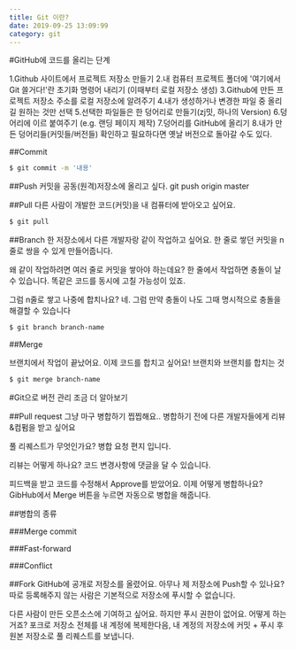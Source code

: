 ```yaml
---
title: Git 이란?
date: 2019-09-25 13:09:99
category: git
---
```



#GitHub에 코드를 올리는 단계

1.Github 사이트에서 프로젝트 저장소 만들기
2.내 컴퓨터 프로젝트 폴더에 '여기에서 Git 쓸거다!'란 초기화 명령어 내리기 (이때부터 로컬 저장소 생성)
3.Github에 만든 프로젝트 저장소 주소를 로컬 저장소에 알려주기
4.내가 생성하거나 변경한 파일 중 올리길 원하는 것만 선택
5.선택한 파일들은 한 덩어리로 만들기(zj밋, 하나의 Version)
6.덩어리에 이르 붙여주기 (e.g. 랜딩 페이지 제작)
7.덩어리를 GitHub에 올리기
8.내가 만든 덩어리들(커밋들/버전들) 확인하고 필요하다면 옛날 버전으로 돌아갈 수도 있다.

##Commit
```sh
$ git commit -m '내용'
```
##Push
커밋을 공동(원격)저장소에 올리고 싶다.
git push origin master


##Pull
다른 사람이 개발한 코드(커밋)을 내 컴퓨터에 받아오고 싶어요.
```sh
$ git pull
```

##Branch
한 저장소에서 다른 개발자랑 같이 작업하고 싶어요.
한 줄로 쌓던 커밋을 n줄로 쌍을 수 있게 만들어줍니다.

왜 같이 작업하려면 여러 줄로 커밋을 쌓아야 하는데요?
한 줄에서 작업하면 충돌이 날 수 있습니다. 똑같은 코드를 동시에 고칠 가능성이 있죠.

그럼 n줄로 쌓고 나중에 합치나요?
네. 그럼 만약 충돌이 나도 그때 명시적으로 충돌을 해결할 수 있습니다

```sh
$ git branch branch-name
```

##Merge

브랜치에서 작업이 끝났어요. 이제 코드를 합치고 싶어요!
브랜치와 브랜치를 합치는 것
```sh
$ git merge branch-name
```


#Git으로 버전 관리 조금 더 알아보기

##Pull request
그냥 마구 병합하기 찝찝해요..
병합하기 전에 다른 개발자들에게 리뷰&컴펌을 받고 싶어요

풀 리퀘스트가 무엇인가요?
병합 요청 편지 입니다.

리뷰는 어떻게 하나요?
코드 변경사항에 댓글을 달 수 있습니다.

피드백을 받고 코드를 수정해서 Approve를 받았어요.
이제 어떻게 병합하나요?
GibHub에서 Merge 버튼을 누르면 자동으로 병합을 해줍니다.

##병합의 종류

###Merge commit

###Fast-forward

###Conflict


##Fork
GitHub에 공개로 저장소를 올렸어요. 아무나 제 저장소에 Push할 수 있나요?
따로 등록해주지 않는 사람은 기본적으로 저장소에 푸시할 수 없습니다.

다른 사람이 만든 오픈소스에 기여하고 싶어요. 하지만 푸시 권한이 없어요. 어떻게 하는거죠?
포크로 저장소 전체를 내 계정에 복제한다음, 내 계정의 저장소에 커밋 + 푸시 후 원본 저장소로 풀 리퀘스트를 보냅니다.







